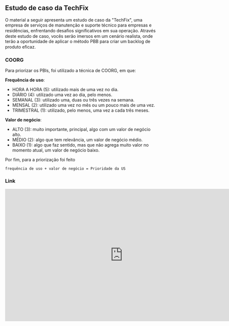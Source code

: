 ## Estudo de caso da TechFix

O material a seguir apresenta um estudo de caso da "TechFix", uma empresa de serviços de manutenção e suporte técnico para empresas e residências, enfrentando desaﬁos significativos em sua operação. Através deste estudo de caso, vocês serão imersos em um cenário realista, onde terão a oportunidade de aplicar o método PBB para criar um backlog de produto eﬁcaz.


### COORG

Para priorizar os PBIs, foi utilizado a técnica de COORG, em que:

**Frequência de uso**:

- HORA A HORA (5): utilizado mais de uma vez no dia.
- DIÁRIO (4): utilizado uma vez ao dia, pelo menos.
- SEMANAL (3): utilizado uma, duas ou três vezes na semana.
- MENSAL (2): utilizado uma vez no mês ou um pouco mais de uma vez.
- TRIMESTRAL (1): utilizado, pelo menos, uma vez a cada três meses.

**Valor de negócio**:

- ALTO (3): muito importante, principal, algo com um valor de negócio alto.
- MÉDIO (2): algo que tem relevância, um valor de negócio médio.
- BAIXO (1): algo que faz sentido, mas que não agrega muito valor no
momento atual, um valor de negócio baixo.

Por fim, para a priorização foi feito 

```
frequência de uso + valor de negócio = Prioridade da US
```

### Link

<iframe width="768" height="432" src="https://miro.com/welcomeonboard/VFVZZ2hNSWpJZm0yRlJuQ2hwS0ZCRjR3UVpINEdsVUsrejdzT3gwMjlVTnpLM0c3cHZ2L0pUN2dVZmNVb1pPSzJqbE85aExlRzVHTWV5UkxnYXhoM0RTYy9qMHlCNEtzQ25PUWZsZEFIZERFNlhBUFlmdzFRK1hLdUFaT2txc0YhZQ==?share_link_id=648983736990" frameborder="0" scrolling="no" allow="fullscreen; clipboard-read; clipboard-write" allowfullscreen></iframe>

